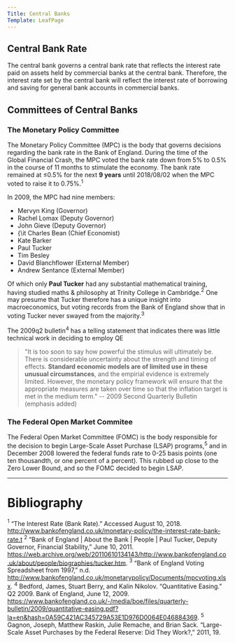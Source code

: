 ```yaml
---
Title: Central Banks
Template: LeafPage
---
```


## Central Bank Rate

The central bank governs a central bank rate that reflects the interest rate paid on assets held by commercial banks at the central bank. Therefore, the interest rate set by the central bank will reflect the interest rate of borrowing and saving for general bank accounts in commercial banks.

## Committees of Central Banks

### The Monetary Policy Committee

The Monetary Policy Committee (MPC) is the body that governs decisions regarding the bank rate in the Bank of England. During the time of the Global Financial Crash, the MPC voted the bank rate down from 5% to 0.5% in the course of 11 months to stimulate the economy. The bank rate remained at $\leq$0.5% for the next **9 years** until 2018/08/02 when the MPC voted to raise it to 0.75%.$^1$

In 2009, the MPC had nine members:

* Mervyn King (Governor)
* Rachel Lomax (Deputy Governor)
* John Gieve (Deputy Governor)
* {\it Charles Bean (Chief Economist)
* Kate Barker
* Paul Tucker
* Tim Besley
* David Blanchflower (External Member)
* Andrew Sentance (External Member)

Of which only **Paul Tucker** had any substantial mathematical training, having studied maths & philosophy at Trinity College in Cambridge.$^2$ One may presume that Tucker therefore has a unique insight into macroeconomics, but voting records from the Bank of England show that in voting Tucker never swayed from the majority.$^3$

The 2009q2 bulletin$^4$ has a telling statement that indicates there was little technical work in deciding to employ QE

 > "It is too soon to say how powerful the stimulus will ultimately be. There is considerable uncertainty about the strength and timing of effects. **Standard economic models are of limited use in these unusual circumstances**, and the empirial evidence is extremely limited. However, the monetary policy framework will ensure that the appropriate measures are taken over time so that the inflation target is met in the medium term."
-- 2009 Second Quarterly Bulletin (emphasis added)

### The Federal Open Market Commitee

The Federal Open Market Committee (FOMC) is the body responsible for the decision to begin Large-Scale Asset Purchase (LSAP) programs,$^5$ and in December 2008 lowered the federal funds rate to 0-25 basis points (one ten thousandth, or one percent of a percent). This rubbed up close to the Zero Lower Bound, and so the FOMC decided to begin LSAP.

---
# Bibliography
$^1$ “The Interest Rate (Bank Rate).” Accessed August 10, 2018. http://www.bankofengland.co.uk/monetary-policy/the-interest-rate-bank-rate.t
$^2$ “Bank of England | About the Bank | People | Paul Tucker, Deputy Governor, Financial Stability,” June 10, 2011. https://web.archive.org/web/20110610134143/http://www.bankofengland.co.uk/about/people/biographies/tucker.htm.
$^3$ “Bank of England Voting Spreadsheet from 1997,” n.d. http://www.bankofengland.co.uk/monetarypolicy/Documents/mpcvoting.xlsx.
$^4$ Bedford, James, Stuart Berry, and Kalin Nikolov. “Quantitative Easing.” Q2 2009. Bank of England, June 12, 2009. https://www.bankofengland.co.uk/-/media/boe/files/quarterly-bulletin/2009/quantitative-easing.pdf?la=en&hash=0A59C421AC345729A53E1D976D0064E046884369.
$^5$ Gagnon, Joseph, Matthew Raskin, Julie Remache, and Brian Sack. “Large-Scale Asset Purchases by the Federal Reserve: Did They Work?,” 2011, 19.
